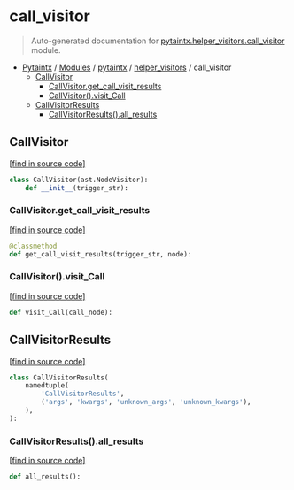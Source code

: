 # call_visitor

> Auto-generated documentation for [pytaintx.helper_visitors.call_visitor](../../../pytaintx/helper_visitors/call_visitor.py) module.

- [Pytaintx](../../README.md#pytaintx-index) / [Modules](../../README.md#pytaintx-modules) / [pytaintx](../index.md#pytaintx) / [helper_visitors](index.md#helper_visitors) / call_visitor
    - [CallVisitor](#callvisitor)
        - [CallVisitor.get_call_visit_results](#callvisitorget_call_visit_results)
        - [CallVisitor().visit_Call](#callvisitorvisit_call)
    - [CallVisitorResults](#callvisitorresults)
        - [CallVisitorResults().all_results](#callvisitorresultsall_results)

## CallVisitor

[[find in source code]](../../../pytaintx/helper_visitors/call_visitor.py#L27)

```python
class CallVisitor(ast.NodeVisitor):
    def __init__(trigger_str):
```

### CallVisitor.get_call_visit_results

[[find in source code]](../../../pytaintx/helper_visitors/call_visitor.py#L54)

```python
@classmethod
def get_call_visit_results(trigger_str, node):
```

### CallVisitor().visit_Call

[[find in source code]](../../../pytaintx/helper_visitors/call_visitor.py#L34)

```python
def visit_Call(call_node):
```

## CallVisitorResults

[[find in source code]](../../../pytaintx/helper_visitors/call_visitor.py#L10)

```python
class CallVisitorResults(
    namedtuple(
        'CallVisitorResults',
        ('args', 'kwargs', 'unknown_args', 'unknown_kwargs'),
    ),
):
```

### CallVisitorResults().all_results

[[find in source code]](../../../pytaintx/helper_visitors/call_visitor.py#L18)

```python
def all_results():
```
